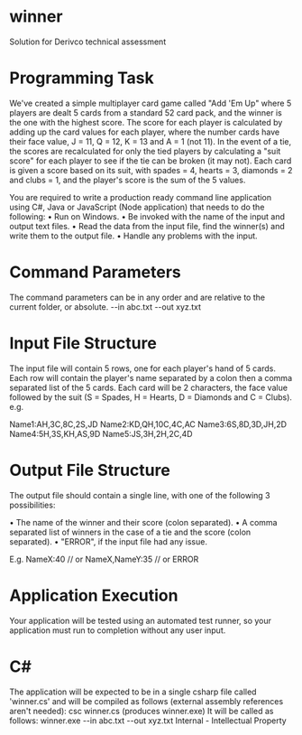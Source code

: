 # winner
Solution for Derivco technical assessment





# Programming Task
We've created a simple multiplayer card game called "Add 'Em Up" where 5 players are dealt 5 cards
from a standard 52 card pack, and the winner is the one with the highest score. The score for each
player is calculated by adding up the card values for each player, where the number cards have their
face value, J = 11, Q = 12, K = 13 and A = 1 (not 11). In the event of a tie, the scores are
recalculated for only the tied players by calculating a "suit score" for each player to see if the tie can
be broken (it may not). Each card is given a score based on its suit, with spades = 4, hearts = 3,
diamonds = 2 and clubs = 1, and the player's score is the sum of the 5 values.

You are required to write a production ready command line application using C#, Java or JavaScript
(Node application) that needs to do the following:
• Run on Windows.
• Be invoked with the name of the input and output text files.
• Read the data from the input file, find the winner(s) and write them to the output file.
• Handle any problems with the input.

# Command Parameters
The command parameters can be in any order and are relative to the current folder, or absolute.
--in abc.txt --out xyz.txt

# Input File Structure
The input file will contain 5 rows, one for each player's hand of 5 cards. Each row will contain the
player's name separated by a colon then a comma separated list of the 5 cards. Each card will be 2
characters, the face value followed by the suit (S = Spades, H = Hearts, D = Diamonds and C =
Clubs).
e.g.

Name1:AH,3C,8C,2S,JD
Name2:KD,QH,10C,4C,AC
Name3:6S,8D,3D,JH,2D
Name4:5H,3S,KH,AS,9D
Name5:JS,3H,2H,2C,4D

# Output File Structure
The output file should contain a single line, with one of the following 3 possibilities:

• The name of the winner and their score (colon separated).
• A comma separated list of winners in the case of a tie and the score (colon separated).
• "ERROR", if the input file had any issue.

E.g.
NameX:40
// or
NameX,NameY:35
// or
ERROR
# Application Execution
Your application will be tested using an automated test runner, so your application must run to
completion without any user input.

# C#
The application will be expected to be in a single csharp file called 'winner.cs' and will be compiled as
follows (external assembly references aren't needed):
csc winner.cs (produces winner.exe)
It will be called as follows:
winner.exe --in abc.txt --out xyz.txt
Internal - Intellectual Property
